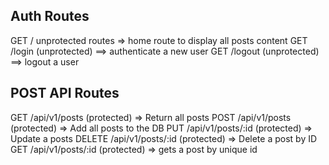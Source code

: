 ## Auth Routes
GET / unprotected routes  => home route to display all posts content
GET /login (unprotected) ==> authenticate a new user
GET /logout (unprotected) ==> logout a user


##  POST  API Routes
GET  /api/v1/posts (protected) => Return all posts
POST  /api/v1/posts (protected) => Add all posts to the DB
PUT  /api/v1/posts/:id (protected) => Update a posts
DELETE /api/v1/posts/:id (protected) => Delete a post by ID
GET /api/v1/posts/:id (protected) => gets a post by unique id
